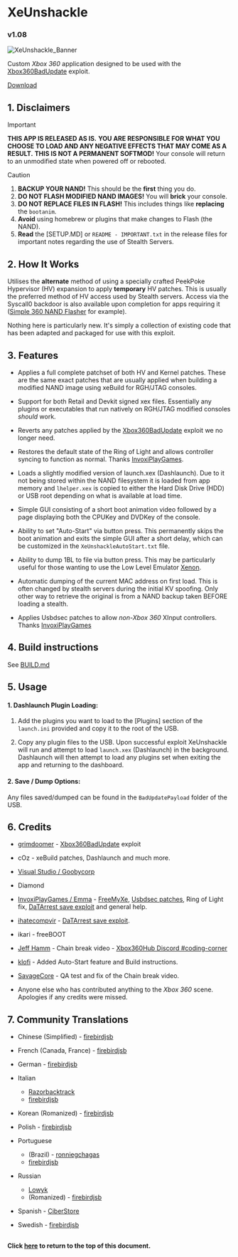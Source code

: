 # XeUnshackle
### v1.08
![XeUnshackle_Banner][000]

Custom *Xbox 360* application designed to be used with the [Xbox360BadUpdate][001]
exploit.

[Download][002]

[000]: ./Images/banner.gif
[001]: https://github.com/grimdoomer/Xbox360BadUpdate
[002]: https://github.cpm/portellam/XeUnshackle/releases/latest

##
## 1. Disclaimers

> [!IMPORTANT]
> **THIS APP IS RELEASED AS IS.**
> **YOU ARE RESPONSIBLE FOR WHAT YOU CHOOSE TO LOAD AND ANY NEGATIVE EFFECTS THAT MAY COME AS A RESULT.**
> **THIS IS NOT A PERMANENT SOFTMOD!** Your console will return to an unmodified
state when powered off or rebooted.

> [!CAUTION]
> 1. **BACKUP YOUR NAND!** This should be the **first** thing you do.
> 2. **DO NOT FLASH MODIFIED NAND IMAGES!** You will **brick** your console.
> 3. **DO NOT REPLACE FILES IN FLASH!** This includes things like **replacing**
the `bootanim`.
> 4. **Avoid** using homebrew or plugins that make changes to Flash (the NAND).
> 5. **Read** the [SETUP.MD] or `README - IMPORTANT.txt` in the release files for important
notes regarding the use of Stealth Servers.

## 2. How It Works
Utilises the **alternate** method of using a specially crafted PeekPoke Hypervisor
(HV) expansion to apply **temporary** HV patches. This is usually the preferred
method of HV access used by Stealth servers. Access via the Syscall0 backdoor is
also available upon completion for apps requiring it
([Simple 360 NAND Flasher][200] for example).

Nothing here is particularly new. It's simply a collection of existing code that
has been adapted and packaged for use with this exploit.

[200]: https://github.com/Swizzy/XDK_Projects/tree/master/Simple%20360%20NAND%20Flasher

## 3. Features
- Applies a full complete patchset of both HV and Kernel patches. These are the
same exact patches that are usually applied when building a modified NAND image
using xeBuild for RGH/JTAG consoles.

- Support for both Retail and Devkit signed xex files. Essentially any plugins or
executables that run natively on RGH/JTAG modified consoles _should_ work.

- Reverts any patches applied by the [Xbox360BadUpdate][300] exploit we no longer
need.

- Restores the default state of the Ring of Light and allows controller syncing to
function as normal. Thanks [InvoxiPlayGames][301].

- Loads a slightly modified version of launch.xex (Dashlaunch). Due to it not
being stored within the NAND filesystem it is loaded from app memory and
`lhelper.xex` is copied to either the Hard Disk Drive (HDD) or USB root depending
on what is available at load time.

- Simple GUI consisting of a short boot animation video followed by a page
displaying both the CPUKey and DVDKey of the console.

- Ability to set "Auto-Start" via button press. This permanently skips the boot
animation and exits the simple GUI after a short delay, which can be customized in
the `XeUnshackleAutoStart.txt` file.

- Ability to dump 1BL to file via button press. This may be particularly useful
for those wanting to use the Low Level Emulator [Xenon][302].

- Automatic dumping of the current MAC address on first load. This is often
changed by stealth servers during the initial KV spoofing. Only other way to
retrieve the original is from a NAND backup taken BEFORE loading a stealth.

- Applies Usbdsec patches to allow *non-Xbox 360* XInput controllers.
Thanks [InvoxiPlayGames][303]

[300]: https://github.com/grimdoomer/Xbox360BadUpdate
[301]: https://github.com/InvoxiPlayGames
[302]: https://github.com/xenon-emu/xenon
[303]: https://github.com/InvoxiPlayGames

## 4. Build instructions
See [BUILD.md][400]

[400]: BUILD.md

## 5. Usage
#### 1. Dashlaunch Plugin Loading:
1. Add the plugins you want to load to the [Plugins] section of the `launch.ini`
provided and copy it to the root of the USB.

2. Copy any plugin files to the USB.
Upon successful exploit XeUnshackle will run and attempt to load `launch.xex`
(Dashlaunch) in the background. Dashlaunch will then attempt to load any plugins
set when exiting the app and returning to the dashboard.

#### 2. Save / Dump Options:
Any files saved/dumped can be found in the `BadUpdatePayload` folder of the USB.

## 6. Credits
- [grimdoomer][600] - [Xbox360BadUpdate][601] exploit
- cOz - xeBuild patches, Dashlaunch and much more.
- [Visual Studio / Goobycorp][602]
- Diamond
- [InvoxiPlayGames / Emma][603] - [FreeMyXe][604], [Usbdsec patches][605], Ring of Light fix, [DaTArrest save exploit][606] and general help.
- [ihatecompvir][607] - [DaTArrest save exploit][606].
- ikari - freeBOOT
- [Jeff Hamm][608] - Chain break video - [Xbox360Hub Discord #coding-corner][609]

- [klofi][610] - Added Auto-Start feature and Build
instructions.

- [SavageCore][611] - QA test and fix of the Chain break
video.

- Anyone else who has contributed anything to the *Xbox 360* scene. Apologies if
any credits were missed.

[600]: https://github.com/grimdoomer
[601]: https://github.com/grimdoomer/Xbox360BadUpdate
[602]: https://github.com/GoobyCorp
[603]: https://github.com/InvoxiPlayGames
[604]: https://github.com/FreeMyXe
[605]: https://github.com/InvoxiPlayGames/UsbdSecPatch
[606]: https://github.com/RBEnhanced/DaTArrest
[607]: https://github.com/ihatecompvir
[608]: https://www.youtube.com/watch?v=PantVXVEVUg
[609]: https://xbox360hub.com/
[610]: https://github.com/klofi
[611]: https://github.com/SavageCore

## 7. Community Translations
- Chinese (Simplified) - [firebirdjsb][701]
- French (Canada, France) - [firebirdjsb][701]
- German - [firebirdjsb][701]

- Italian
  - [Razorbacktrack][703]
  - [firebirdjsb][701]

- Korean (Romanized) - [firebirdjsb][701]
- Polish - [firebirdjsb][701]

- Portuguese
  - (Brazil) - [ronniegchagas][704]
  - [firebirdjsb][701]

- Russian
  - [Lowyk][702]
  - (Romanized) - [firebirdjsb][701]

- Spanish - [CiberStore][700]
- Swedish - [firebirdjsb][701]

[700]: https://github.com/CiberStore
[701]: https://github.com/firebirdjsb
[702]: https://github.com/Lowyk
[703]: https://github.com/Razorbacktrack
[704]: https://github.com/ronniegchagas

##
#### Click [here](#XeUnshackle) to return to the top of this document.